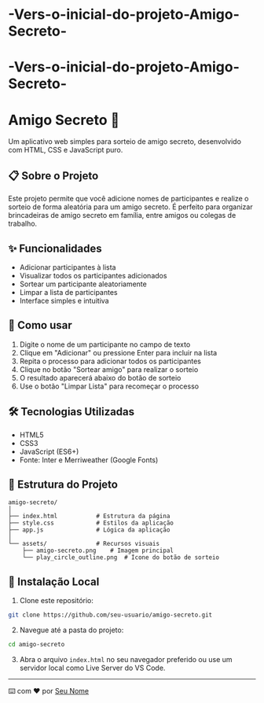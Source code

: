 ﻿# -Vers-o-inicial-do-projeto-Amigo-Secreto-
# -Vers-o-inicial-do-projeto-Amigo-Secreto-
# Amigo Secreto 🎁

Um aplicativo web simples para sorteio de amigo secreto, desenvolvido com HTML, CSS e JavaScript puro.

## 📋 Sobre o Projeto

Este projeto permite que você adicione nomes de participantes e realize o sorteio de forma aleatória para um amigo secreto. É perfeito para organizar brincadeiras de amigo secreto em família, entre amigos ou colegas de trabalho.

## ✨ Funcionalidades

- Adicionar participantes à lista
- Visualizar todos os participantes adicionados
- Sortear um participante aleatoriamente
- Limpar a lista de participantes
- Interface simples e intuitiva

## 🚀 Como usar

1. Digite o nome de um participante no campo de texto
2. Clique em "Adicionar" ou pressione Enter para incluir na lista
3. Repita o processo para adicionar todos os participantes
4. Clique no botão "Sortear amigo" para realizar o sorteio
5. O resultado aparecerá abaixo do botão de sorteio
6. Use o botão "Limpar Lista" para recomeçar o processo

## 🛠️ Tecnologias Utilizadas

- HTML5
- CSS3
- JavaScript (ES6+)
- Fonte: Inter e Merriweather (Google Fonts)

## 📁 Estrutura do Projeto

```
amigo-secreto/
│
├── index.html           # Estrutura da página
├── style.css            # Estilos da aplicação
├── app.js               # Lógica da aplicação
│
└── assets/              # Recursos visuais
    ├── amigo-secreto.png    # Imagem principal
    └── play_circle_outline.png  # Ícone do botão de sorteio
```

## 🔧 Instalação Local

1. Clone este repositório:
```bash
git clone https://github.com/seu-usuario/amigo-secreto.git
```

2. Navegue até a pasta do projeto:
```bash
cd amigo-secreto
```

3. Abra o arquivo `index.html` no seu navegador preferido ou use um servidor local como Live Server do VS Code.
---

⌨️ com ❤️ por [Seu Nome](https://github.com/haddaw4y)
